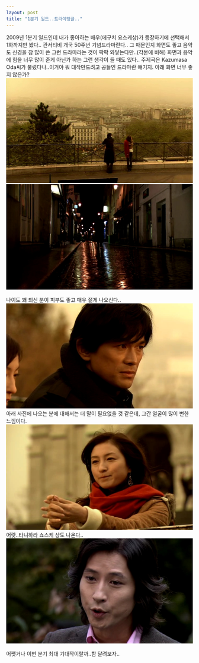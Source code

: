 ```yaml
---
layout: post
title: "1분기 일드..트라이앵글.."
---
```


2009년 1분기 일드인데 내가 좋아하는 배우(에구치 요스케상)가 등장하기에 선택해서 1화까지만 봤다..
관서티비 개국 50주년 기념드라마란다..
그 때문인지 화면도 좋고 음악도 신경을 참 많이 쓴 그런 드라마라는 것이 팍팍 와닿는다만..(각본에 비해) 화면과 음악에 힘을 너무 많이 준게 아닌가 하는 그런 생각이 들 때도 있다..
주제곡은 Kazumasa Oda씨가 불렀다나..이거야 뭐 대작만드려고 공들인 드라마란 얘기지.
아래 화면 너무 좋지 않은가?
![image](/assets/images/150fee7c7b30867486de172f71c68dff.jpg)
![image](/assets/images/97aa102fcb41071fc68fd87abb980562.jpg)

나이도 꽤 되신 분이 피부도 좋고 매우 젊게 나오신다..![image](/assets/images/58cc9dfe2107c4f7fc64127b7d34a6aa.jpg)
아래 사진에 나오는 분에 대해서는 더 말이 필요없을 것 같은데, 그간 얼굴이 많이 변한 느낌이다.![image](/assets/images/3e7f402930d2aca19a25a3a434b324ac.jpg)
어랏..타니하라 쇼스케 상도 나온다..![image](/assets/images/da8c06783cddec9a01101183b96924e4.jpg)


어쨋거나 이번 분기 최대 기대작이랄까..함 달려보자..


